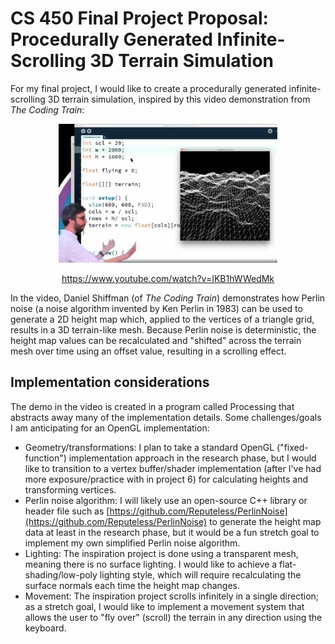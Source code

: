 # CS 450 Final Project Proposal: Procedurally Generated Infinite-Scrolling 3D Terrain Simulation

For my final project, I would like to create a procedurally generated
infinite-scrolling 3D terrain simulation, inspired by this video demonstration
from _The Coding Train_:

<div align="center">
    <img 
        src="images/3d-terrain-generation.png"
        alt="The Coding Train: 3D Terrain Generation"
        width="350"
    />
    <p><a href="https://www.youtube.com/watch?v=IKB1hWWedMk">https://www.youtube.com/watch?v=IKB1hWWedMk</a></p>
</div>

In the video, Daniel Shiffman (of _The Coding Train_) demonstrates how Perlin
noise (a noise algorithm invented by Ken Perlin in 1983) can be used to generate
a 2D height map which, applied to the vertices of a triangle grid, results in a
3D terrain-like mesh. Because Perlin noise is deterministic, the height map
values can be recalculated and "shifted" across the terrain mesh over time using
an offset value, resulting in a scrolling effect.

## Implementation considerations

The demo in the video is created in a program called Processing that abstracts
away many of the implementation details. Some challenges/goals I am anticipating
for an OpenGL implementation:

-   Geometry/transformations: I plan to take a standard OpenGL
    ("fixed-function") implementation approach in the research phase, but I
    would like to transition to a vertex buffer/shader implementation (after
    I've had more exposure/practice with in project 6) for calculating heights
    and transforming vertices.
-   Perlin noise algorithm: I will likely use an open-source C++ library or
    header file such as
    [https://github.com/Reputeless/PerlinNoise](https://github.com/Reputeless/PerlinNoise)
    to generate the height map data at least in the research phase, but it would
    be a fun stretch goal to implement my own simplified Perlin noise algorithm.
-   Lighting: The inspiration project is done using a transparent mesh, meaning
    there is no surface lighting. I would like to achieve a
    flat-shading/low-poly lighting style, which will require recalculating the
    surface normals each time the height map changes.
-   Movement: The inspiration project scrolls infinitely in a single direction;
    as a stretch goal, I would like to implement a movement system that allows
    the user to "fly over" (scroll) the terrain in any direction using the
    keyboard.
